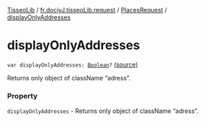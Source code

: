 [TisseoLib](../../index.md) / [fr.docjyJ.tisseoLib.request](../index.md) / [PlacesRequest](index.md) / [displayOnlyAddresses](./display-only-addresses.md)

# displayOnlyAddresses

`var displayOnlyAddresses: `[`Boolean`](https://kotlinlang.org/api/latest/jvm/stdlib/kotlin/-boolean/index.html)`?` [(source)](https://github.com/docjyJ/TisseoLib/tree/master/src/main/kotlin/fr/docjyJ/tisseoLib/request/PlacesRequest.kt#L45)

Returns only object of className “adress”.

### Property

`displayOnlyAddresses` - Returns only object of className “adress”.